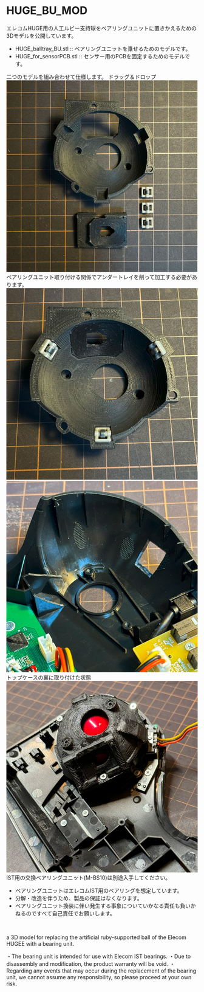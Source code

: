 # HUGE_BU_MOD

エレコムHUGE用の人工ルビー支持球をベアリングユニットに置きかえるための3Dモデルを公開しています。
* HUGE_balltray_BU.stl :: ベアリングユニットを乗せるためのモデルです。
* HUGE_for_sensorPCB.stl :: センサー用のPCBを固定するためのモデルです。

二つのモデルを組み合わせて仕様します。
ドラッグ＆ドロップ
![parts](images/IMG_0924-2.jpg)
ベアリングユニット取り付ける関係でアンダートレイを削って加工する必要があります。
![cut](images/IMG_0926.jpg)
![cut](images/IMG_0934-2.jpg)
トップケースの裏に取り付けた状態
![parts](images/IMG_0917-2.jpg)
IST用の交換ベアリングユニット(M-BS10)は別途入手してください。

- ベアリングユニットはエレコムIST用のベアリングを想定しています。
- 分解・改造を伴うため、製品の保証はなくなります。
- ベアリングユニット換装に伴い発生する事象についていかなる責任も負いかねるのですべて自己責任でお願いします。
<br>

a 3D model for replacing the artificial ruby-supported ball of the Elecom HUGEE with a bearing unit.

・The bearing unit is intended for use with Elecom IST bearings.
・Due to disassembly and modification, the product warranty will be void.
・Regarding any events that may occur during the replacement of the bearing unit, we cannot assume any responsibility, so please proceed at your own risk.
